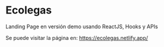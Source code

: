 # Ecolegas

Landing Page en versión demo usando ReactJS, Hooks y APIs

Se puede visitar la página en:
https://ecolegas.netlify.app/
